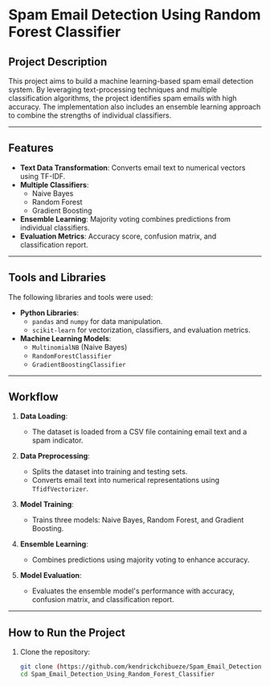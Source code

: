 # Spam Email Detection Using Random Forest Classifier

## Project Description
This project aims to build a machine learning-based spam email detection system. By leveraging text-processing techniques and multiple classification algorithms, the project identifies spam emails with high accuracy. The implementation also includes an ensemble learning approach to combine the strengths of individual classifiers.

---

## Features
- **Text Data Transformation**: Converts email text to numerical vectors using TF-IDF.
- **Multiple Classifiers**:
  - Naive Bayes
  - Random Forest
  - Gradient Boosting
- **Ensemble Learning**: Majority voting combines predictions from individual classifiers.
- **Evaluation Metrics**: Accuracy score, confusion matrix, and classification report.

---

## Tools and Libraries
The following libraries and tools were used:
- **Python Libraries**:
  - `pandas` and `numpy` for data manipulation.
  - `scikit-learn` for vectorization, classifiers, and evaluation metrics.
- **Machine Learning Models**:
  - `MultinomialNB` (Naive Bayes)
  - `RandomForestClassifier`
  - `GradientBoostingClassifier`

---

## Workflow
1. **Data Loading**:
   - The dataset is loaded from a CSV file containing email text and a spam indicator.

2. **Data Preprocessing**:
   - Splits the dataset into training and testing sets.
   - Converts email text into numerical representations using `TfidfVectorizer`.

3. **Model Training**:
   - Trains three models: Naive Bayes, Random Forest, and Gradient Boosting.

4. **Ensemble Learning**:
   - Combines predictions using majority voting to enhance accuracy.

5. **Model Evaluation**:
   - Evaluates the ensemble model's performance with accuracy, confusion matrix, and classification report.

---

## How to Run the Project
1. Clone the repository:
   ```bash
   git clone (https://github.com/kendrickchibueze/Spam_Email_Detection_Using_Random_Forest_Classifier.git)
   cd Spam_Email_Detection_Using_Random_Forest_Classifier
